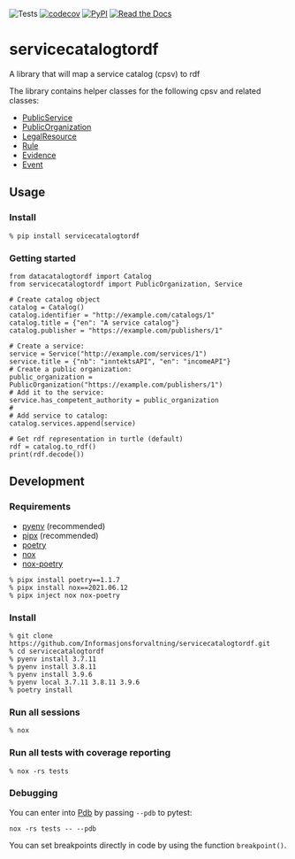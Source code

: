 ![Tests](https://github.com/Informasjonsforvaltning/servicecatalogtordf/workflows/Tests/badge.svg)
[![codecov](https://codecov.io/gh/Informasjonsforvaltning/servicecatalogtordf/branch/main/graph/badge.svg)](https://codecov.io/gh/Informasjonsforvaltning/servicecatalogtordf)
[![PyPI](https://img.shields.io/pypi/v/servicecatalogtordf.svg)](https://pypi.org/project/servicecatalogtordf/)
[![Read the Docs](https://readthedocs.org/projects/servicecatalogtordf/badge/)](https://servicecatalogtordf.readthedocs.io/)
# servicecatalogtordf
A library that will map a service catalog (cpsv) to rdf

The library contains helper classes for the following cpsv and related classes:
 - [PublicService](https://data.norge.no/specification/dcat-ap-no/#klasse-offentlig-tjeneste)
 - [PublicOrganization](https://data.norge.no/specification/dcat-ap-no/#klasse-offentlig-organisasjon)
 - [LegalResource](https://data.norge.no/specification/dcat-ap-no/#klasse-regulativ-ressurs)
 - [Rule](https://data.norge.no/specification/dcat-ap-no/#klasse-regel)
 - [Evidence](https://joinup.ec.europa.eu/collection/semantic-interoperability-community-semic/solution/core-public-service-vocabulary-application-profile)
 - [Event](https://joinup.ec.europa.eu/collection/semantic-interoperability-community-semic/solution/core-public-service-vocabulary-application-profile)


## Usage
### Install
```
% pip install servicecatalogtordf
```
### Getting started
```
from datacatalogtordf import Catalog
from servicecatalogtordf import PublicOrganization, Service

# Create catalog object
catalog = Catalog()
catalog.identifier = "http://example.com/catalogs/1"
catalog.title = {"en": "A service catalog"}
catalog.publisher = "https://example.com/publishers/1"

# Create a service:
service = Service("http://example.com/services/1")
service.title = {"nb": "inntektsAPI", "en": "incomeAPI"}
# Create a public organization:
public_organization = PublicOrganization("https://example.com/publishers/1")
# Add it to the service:
service.has_competent_authority = public_organization
#
# Add service to catalog:
catalog.services.append(service)

# Get rdf representation in turtle (default)
rdf = catalog.to_rdf()
print(rdf.decode())
```
## Development
### Requirements
- [pyenv](https://github.com/pyenv/pyenv) (recommended)
- [pipx](https://github.com/pipxproject/pipx) (recommended)
- [poetry](https://python-poetry.org/)
- [nox](https://nox.thea.codes/en/stable/)
- [nox-poetry](https://github.com/cjolowicz/nox-poetry)

```
% pipx install poetry==1.1.7
% pipx install nox==2021.06.12
% pipx inject nox nox-poetry
```
### Install
```
% git clone https://github.com/Informasjonsforvaltning/servicecatalogtordf.git
% cd servicecatalogtordf
% pyenv install 3.7.11
% pyenv install 3.8.11
% pyenv install 3.9.6
% pyenv local 3.7.11 3.8.11 3.9.6
% poetry install
```
### Run all sessions
```
% nox
```
### Run all tests with coverage reporting
```
% nox -rs tests
```
### Debugging
You can enter into [Pdb](https://docs.python.org/3/library/pdb.html) by passing `--pdb` to pytest:
```
nox -rs tests -- --pdb
```
You can set breakpoints directly in code by using the function `breakpoint()`.
